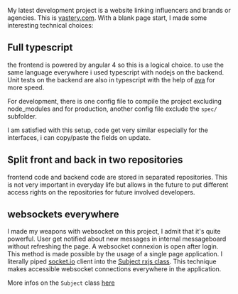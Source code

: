 My latest development project is a website linking influencers and brands or agencies.
This is [yastery.com](https://www.yastery.com). With a blank page start, I made some interesting technical choices:

## Full typescript

the frontend is powered by angular 4 so this is a logical choice. to use the same language everywhere i used typescript with nodejs on the backend. Unit tests on the backend are also in typescript with the help of [ava](https://github.com/avajs/ava) for more speed.

For development, there is one config file to compile the project excluding node_modules and for production, another config file exclude the `spec/` subfolder.

I am satisfied with this setup, code get very similar especially for the interfaces, i can copy/paste the fields on update.

## Split front and back in two repositories

frontend code and backend code are stored in separated repositories. This is not very important in everyday life but allows in the future to put different access rights on the repositories for future involved developers.

## websockets everywhere

I made my weapons with websocket on this project, I admit that it's quite powerful. User get notified about new messages in internal messageboard without refreshing the page. A websocket connexion is open after login. This method is made possible by the usage of a single page application.
I literally piped [socket.io](https://socket.io/) client into the [Subject rxjs class](http://reactivex.io/rxjs/class/es6/Subject.js~Subject.html). This technique makes accessible websocket connections everywhere in the application.

More infos on the `Subject` class [here](https://xgrommx.github.io/rx-book/content/getting_started_with_rxjs/subjects.html)
